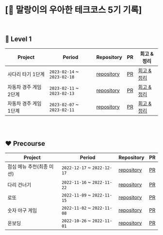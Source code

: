 # [🌈 말랑이의 우아한 테크코스 5기 기록]



<br>

## 🧡 Level 1
| Project | Period | Repository | PR | 회고 & 정리 | 
| --- | --- | --- | --- | --- |
|사다리 타기 1단계|`2023-02-14` ~ `2023-02-18`|[repository](https://github.com/shin-mallang/java-ladder/tree/step1)|[PR](https://github.com/woowacourse/java-ladder/pull/87)|[회고 & 정리](https://ttl-blog.tistory.com/1198)|
|자동차 경주 게임 2단계|`2023-02-11` ~ `2023-02-13`|[repository](https://github.com/shin-mallang/java-racingcar/tree/mallang/step2)|[PR](https://github.com/woowacourse/java-racingcar/pull/563)|[회고 & 정리](https://ttl-blog.tistory.com/1189)|
|자동차 경주 게임 1단계|`2023-02-07` ~ `2023-02-11`|[repository](https://github.com/shin-mallang/java-racingcar/tree/mallang/step1)|[PR](https://github.com/woowacourse/java-racingcar/pull/476)|[회고 & 정리](https://ttl-blog.tistory.com/1189)|


<br>



<br>

## ❤ Precourse
| Project | Period | Repository | PR |
| --- | --- | --- | --- |
|점심 메뉴 추천(최종 미션)|`2022-12-17` ~ `2022-12-17`|[repository](https://github.com/shin-mallang/java-menu)|[PR](https://github.com/woowacourse-precourse/java-menu/pull/111)|
|다리 건너기|`2022-11-16` ~ `2022-11-22`|[repository](https://github.com/shin-mallang/java-bridge)|[PR](https://github.com/woowacourse-precourse/java-bridge/pull/247)|
|로또|`2022-11-09` ~ `2022-11-15`|[repository](https://github.com/shin-mallang/java-lotto)|[PR](https://github.com/woowacourse-precourse/java-lotto/pull/149)|
|숫자 야구 게임|`2022-11-02` ~ `2022-11-08`|[repository](https://github.com/shin-mallang/java-baseball)|[PR](https://github.com/woowacourse-precourse/java-baseball/pull/430)|
|온보딩|`2022-10-26` ~ `2022-11-01`|[repository](https://github.com/shin-mallang/java-onboarding)|[PR](https://github.com/woowacourse-precourse/java-onboarding/pull/113)|


<br/>

